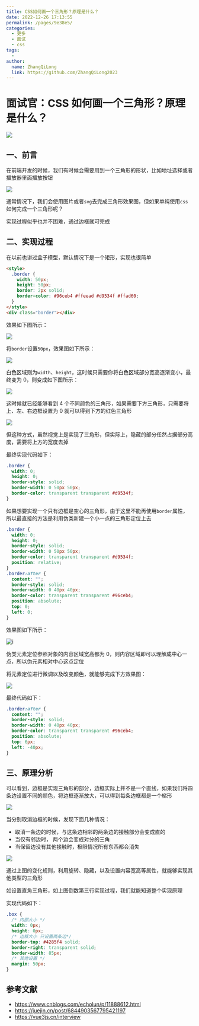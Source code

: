 ```yaml
---
title: CSS如何画一个三角形？原理是什么？
date: 2022-12-26 17:13:55
permalink: /pages/9e38e5/
categories:
  - 更多
  - 面试
  - css
tags:
  -
author:
  name: ZhangQiLong
  link: https://github.com/ZhangQiLong2023
---
```


# 面试官：CSS 如何画一个三角形？原理是什么？

![](https://static.vue-js.com/bd310120-a279-11eb-85f6-6fac77c0c9b3.png)

## 一、前言

在前端开发的时候，我们有时候会需要用到一个三角形的形状，比如地址选择或者播放器里面播放按钮

![](https://static.vue-js.com/d6d8ff60-a279-11eb-85f6-6fac77c0c9b3.png)

通常情况下，我们会使用图片或者`svg`去完成三角形效果图，但如果单纯使用`css`如何完成一个三角形呢？

实现过程似乎也并不困难，通过边框就可完成

## 二、实现过程

在以前也讲过盒子模型，默认情况下是一个矩形，实现也很简单

```html
<style>
  .border {
    width: 50px;
    height: 50px;
    border: 2px solid;
    border-color: #96ceb4 #ffeead #d9534f #ffad60;
  }
</style>
<div class="border"></div>
```

效果如下图所示：

![](https://static.vue-js.com/e3f244e0-a279-11eb-ab90-d9ae814b240d.png)

将`border`设置`50px`，效果图如下所示：

![](https://static.vue-js.com/ee0b42b0-a279-11eb-ab90-d9ae814b240d.png)

白色区域则为`width`、`height`，这时候只需要你将白色区域部分宽高逐渐变小，最终变为 0，则变成如下图所示：

![](https://static.vue-js.com/2afaa030-a27a-11eb-85f6-6fac77c0c9b3.png)

这时候就已经能够看到 4 个不同颜色的三角形，如果需要下方三角形，只需要将上、左、右边框设置为 0 就可以得到下方的红色三角形

![](https://static.vue-js.com/2afaa030-a27a-11eb-85f6-6fac77c0c9b3.png)

但这种方式，虽然视觉上是实现了三角形，但实际上，隐藏的部分任然占据部分高度，需要将上方的宽度去掉

最终实现代码如下：

```css
.border {
  width: 0;
  height: 0;
  border-style: solid;
  border-width: 0 50px 50px;
  border-color: transparent transparent #d9534f;
}
```

如果想要实现一个只有边框是空心的三角形，由于这里不能再使用`border`属性，所以最直接的方法是利用伪类新建一个小一点的三角形定位上去

```css
.border {
  width: 0;
  height: 0;
  border-style: solid;
  border-width: 0 50px 50px;
  border-color: transparent transparent #d9534f;
  position: relative;
}
.border:after {
  content: "";
  border-style: solid;
  border-width: 0 40px 40px;
  border-color: transparent transparent #96ceb4;
  position: absolute;
  top: 0;
  left: 0;
}
```

效果图如下所示：

![i](https://static.vue-js.com/59f4d720-a27a-11eb-85f6-6fac77c0c9b3.png)

伪类元素定位参照对象的内容区域宽高都为 0，则内容区域即可以理解成中心一点，所以伪元素相对中心这点定位

将元素定位进行微调以及改变颜色，就能够完成下方效果图：

![](https://static.vue-js.com/653a6e10-a27a-11eb-85f6-6fac77c0c9b3.png)

最终代码如下：

```css
.border:after {
  content: "";
  border-style: solid;
  border-width: 0 40px 40px;
  border-color: transparent transparent #96ceb4;
  position: absolute;
  top: 6px;
  left: -40px;
}
```

## 三、原理分析

可以看到，边框是实现三角形的部分，边框实际上并不是一个直线，如果我们将四条边设置不同的颜色，将边框逐渐放大，可以得到每条边框都是一个梯形

![](https://static.vue-js.com/78d4bd90-a27a-11eb-85f6-6fac77c0c9b3.png)

当分别取消边框的时候，发现下面几种情况：

- 取消一条边的时候，与这条边相邻的两条边的接触部分会变成直的
- 当仅有邻边时， 两个边会变成对分的三角
- 当保留边没有其他接触时，极限情况所有东西都会消失

![](https://static.vue-js.com/84586ef0-a27a-11eb-85f6-6fac77c0c9b3.png)

通过上图的变化规则，利用旋转、隐藏，以及设置内容宽高等属性，就能够实现其他类型的三角形

如设置直角三角形，如上图倒数第三行实现过程，我们就能知道整个实现原理

实现代码如下：

```css
.box {
  /* 内部大小 */
  width: 0px;
  height: 0px;
  /* 边框大小 只设置两条边*/
  border-top: #4285f4 solid;
  border-right: transparent solid;
  border-width: 85px;
  /* 其他设置 */
  margin: 50px;
}
```

## 参考文献

- https://www.cnblogs.com/echolun/p/11888612.html
- https://juejin.cn/post/6844903567795421197
- https://vue3js.cn/interview
